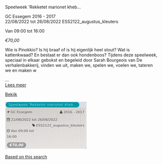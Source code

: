 Speelweek 'Rekketet marionet kheb...

GC Essegem 2016 - 2017  
22/08/2022 tot 26/08/2022 ESS2122\_augustus\_kleuters  

Van 09:00 tot 16:00

*€70,00*

  

Wie is Pinokkio? Is hij braaf of is hij eigenlijk heel stout? Wat is kattenkwaad? En bestaat er dan ook hondenboos? Tijdens deze speelweek, speciaal in elkaar gebokst en begeleid door Sarah Bourgeois van De verhalenbakkerij, vinden we uit, maken we, spelen we, voelen we, tateren we en maken w

...  
[Lees meer](https://tickets.vgc.be/activity/subscribe/ESS2122_augustus_kleuters)

[Bekijk](https://tickets.vgc.be/activity/subscribe/ESS2122_augustus_kleuters)

![](74109.png)

[Based on this search](https://tickets.vgc.be/activity/index?&vrijeplaatsen=1&Age%5B%5D=3%2C5&entity=109)
